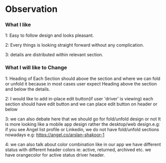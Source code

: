# Observation

### What I like

1: Easy to follow design and looks pleasant.


2: Every things is looking straight forward without any complication.


3: details are distributed within relevant section.


### What I will like to Change

1: Heading of Each Section should above the section and where we can fold or unfold it because in most cases user expect Heading above the section and below the details.


2: I would like to add in-place edit button(if user 'driver' is viewing) each section should have edit button and we can place edit button on header or below


3: we can also debate here that we should go for fold/unfold design or not It is more looking like a mobile app design rather the desktop/web design.e.g: if you see Angel list profile or Linkedin, we do not have fold/unfold sections nowadays e.g:
https://angel.co/arslan-shakoor-1


4: we can also talk about color combination like in our app we have different status with different header colors ie: active, returned, archived etc. we have orangecolor for active status driver header.
